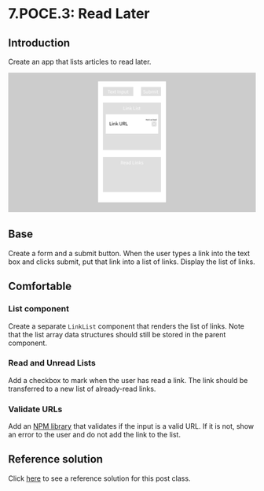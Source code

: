 # 7.POCE.3: Read Later

## Introduction

Create an app that lists articles to read later.

![Sample UI for this app](../../.gitbook/assets/img_0043.jpg)

## Base

Create a form and a submit button. When the user types a link into the text box and clicks submit, put that link into a list of links. Display the list of links.

## Comfortable

### List component

Create a separate `LinkList` component that renders the list of links. Note that the list array data structures should still be stored in the parent component.

### Read and Unread Lists

Add a checkbox to mark when the user has read a link. The link should be transferred to a new list of already-read links.

### Validate URLs

Add an [NPM library](https://www.npmjs.com/package/valid-url) that validates if the input is a valid URL. If it is not, show an error to the user and do not add the link to the list.

## Reference solution

Click [here](https://github.com/rocketacademy/react-express-base-bootcamp/tree/solution-read-later) to see a reference solution for this post class.

